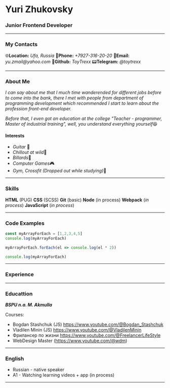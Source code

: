 # Yuri Zhukovsky

### Junior Frontend Developer

---

### My Contacts

:globe_with_meridians:**Location:** _Ufa, Russia_
:iphone:**Phone:** _+7927-316-20-20_
:e-mail:**Email:** _yu.zmail@yahoo.com_
:space_invader:**Github:** _ToyTrexx_
:pager:**Telegram:** _@toytrexx_

---

### About Me

_I can say about me that I much time wanderended for different jobs before to come into the bank, there I met with people from department of programming development which recommended I start to learn about the profession front-end developer._


_Before that, I even got an education at the college "Teacher - programmer, Master of industrial training", well, you understand everything yourself_:laughing:

#### Interests
- *Guitar* :guitar:
- *Chillout at wild*:deciduous_tree:
- *Billards*:8ball:
- *Computer Games*:video_game:
- *Gym, Crossfit (Dropped out while studying)*:muscle:

---

### Skills
**HTML** (PUG)
**CSS** (SCSS)
**Git** (basic)
**Node** (in process)
**Webpack** (_in process_)
**JavaScript** (_in process_)

---
### Code Examples

```javascript
const myArrayForEach = [1,2,3,4,5]
console.log(myArrayForEach)

myArrayForEach.forEach(el => console.log(el * 2))

console.log(myArrayForEach)
```

---

### Experience

---

### Educattion
*__BSPU n.a. M. Akmulla__*

Courses:
- Bogdan Stashchuk (JS) https://www.youtube.com/@Bogdan_Stashchuk
- Vladilen Minin (JS) https://www.youtube.com/@VladilenMinin
- Фрилансер по жизни https://www.youtube.com/@FreelancerLifeStyle
- WebDesign Master (https://www.youtube.com/@wdm)

---

### English
- Russian - native speaker
- A1 - Watching learning videos + app (in process)

---
